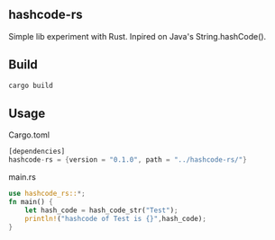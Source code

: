 ## hashcode-rs

Simple lib experiment with Rust.
Inpired on Java's String.hashCode().

## Build
```bash
cargo build
```

## Usage
Cargo.toml
```Rust
[dependencies]
hashcode-rs = {version = "0.1.0", path = "../hashcode-rs/"}
```
main.rs
```Rust
use hashcode_rs::*;
fn main() {
    let hash_code = hash_code_str("Test");
    println!("hashcode of Test is {}",hash_code);
}
```